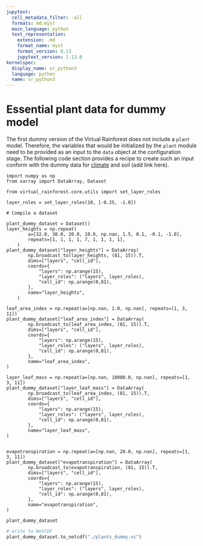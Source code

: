 ```yaml
---
jupytext:
  cell_metadata_filter: -all
  formats: md:myst
  main_language: python
  text_representation:
    extension: .md
    format_name: myst
    format_version: 0.13
    jupytext_version: 1.13.8
kernelspec:
  display_name: vr_python3
  language: python
  name: vr_python3
---
```


# Essential plant data for dummy model

The first dummy version of the Virtual Rainforest does not include a `plant` model.
Therefore, the variables that would be initialized by the `plant` module need to be
provided as an input to the `data` object at the configuration stage. The following code
section provides a recipe to create such an input conform with the dummy data for
[climate](./ERA5_preprocessing_example.md) and soil (add link here).

```{code-cell} ipython3
import numpy as np
from xarray import DataArray, Dataset

from virtual_rainforest.core.utils import set_layer_roles

layer_roles = set_layer_roles(10, [-0.25, -1.0])

# Compile a dataset

plant_dummy_dataset = Dataset()
layer_heights = np.repeat(
        a=[32.0, 30.0, 20.0, 10.0, np.nan, 1.5, 0.1, -0.1, -1.0],
        repeats=[1, 1, 1, 1, 7, 1, 1, 1, 1],
    )
plant_dummy_dataset["layer_heights"] = DataArray(
        np.broadcast_to(layer_heights, (81, 15)).T,
        dims=["layers", "cell_id"],
        coords={
            "layers": np.arange(15),
            "layer_roles": ("layers", layer_roles),
            "cell_id": np.arange(0,81),
        },
        name="layer_heights",
    )

leaf_area_index = np.repeat(a=[np.nan, 1.0, np.nan], repeats=[1, 3, 11])
plant_dummy_dataset["leaf_area_index"] = DataArray(
        np.broadcast_to(leaf_area_index, (81, 15)).T,
        dims=["layers", "cell_id"],
        coords={
            "layers": np.arange(15),
            "layer_roles": ("layers", layer_roles),
            "cell_id": np.arange(0,81),
        },
        name="leaf_area_index",
)

layer_leaf_mass = np.repeat(a=[np.nan, 10000.0, np.nan], repeats=[1, 3, 11])
plant_dummy_dataset["layer_leaf_mass"] = DataArray(
        np.broadcast_to(leaf_area_index, (81, 15)).T,
        dims=["layers", "cell_id"],
        coords={
            "layers": np.arange(15),
            "layer_roles": ("layers", layer_roles),
            "cell_id": np.arange(0,81),
        },
        name="layer_leaf_mass",
)


evapotranspiration = np.repeat(a=[np.nan, 20.0, np.nan], repeats=[1, 3, 11])
plant_dummy_dataset["evapotranspiration"] = DataArray(
        np.broadcast_to(evapotranspiration, (81, 15)).T,
        dims=["layers", "cell_id"],
        coords={
            "layers": np.arange(15),
            "layer_roles": ("layers", layer_roles),
            "cell_id": np.arange(0,81),
        },
        name="evapotranspiration",
)

plant_dummy_dataset
```

```python
# write to NetCDF
plant_dummy_dataset.to_netcdf("./plants_dummy.nc")
```
